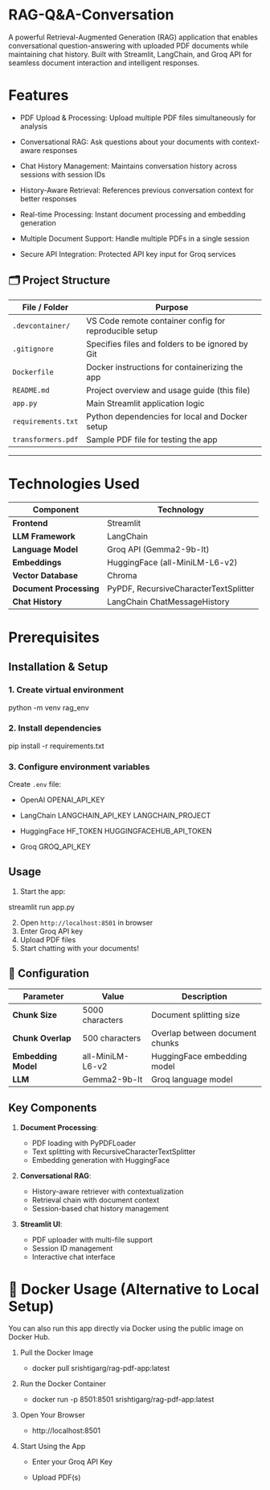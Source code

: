 # RAG-Q&A-Conversation

A powerful Retrieval-Augmented Generation (RAG) application that enables conversational question-answering with uploaded PDF documents while maintaining chat history. Built with Streamlit, LangChain, and Groq API for seamless document interaction and intelligent responses.


# Features
- PDF Upload & Processing: Upload multiple PDF files simultaneously for analysis

- Conversational RAG: Ask questions about your documents with context-aware responses

- Chat History Management: Maintains conversation history across sessions with session IDs

- History-Aware Retrieval: References previous conversation context for better responses

- Real-time Processing: Instant document processing and embedding generation

- Multiple Document Support: Handle multiple PDFs in a single session

- Secure API Integration: Protected API key input for Groq services

## 🗂️ Project Structure

| File / Folder         | Purpose                                                |
|-----------------------|--------------------------------------------------------|
| `.devcontainer/`      | VS Code remote container config for reproducible setup |
| `.gitignore`          | Specifies files and folders to be ignored by Git       |
| `Dockerfile`          | Docker instructions for containerizing the app         |
| `README.md`           | Project overview and usage guide (this file)           |
| `app.py`              | Main Streamlit application logic                       |
| `requirements.txt`    | Python dependencies for local and Docker setup         |
| `transformers.pdf`    | Sample PDF file for testing the app                    |

---

 # Technologies Used
 
 | Component              | Technology                        |
|------------------------|-----------------------------------|
| **Frontend**           | Streamlit                         |
| **LLM Framework**      | LangChain                         |
| **Language Model**     | Groq API (Gemma2-9b-It)           |
| **Embeddings**         | HuggingFace (all-MiniLM-L6-v2)    |
| **Vector Database**    | Chroma                            |
| **Document Processing**| PyPDF, RecursiveCharacterTextSplitter |
| **Chat History**       | LangChain ChatMessageHistory       |


# Prerequisites

##  Installation & Setup
### 1. Create virtual environment
python -m venv rag_env


### 2. Install dependencies
pip install -r requirements.txt


### 3. Configure environment variables
Create `.env` file:
- OpenAI
OPENAI_API_KEY

- LangChain
LANGCHAIN_API_KEY
LANGCHAIN_PROJECT

- HuggingFace
HF_TOKEN
HUGGINGFACEHUB_API_TOKEN

- Groq
GROQ_API_KEY

## Usage
1. Start the app:
   
streamlit run app.py

2. Open `http://localhost:8501` in browser
3. Enter Groq API key
4. Upload PDF files
5. Start chatting with your documents!

## 🔧 Configuration
| Parameter          | Value                          | Description                     |
|--------------------|--------------------------------|---------------------------------|
| **Chunk Size**     | 5000 characters               | Document splitting size         |
| **Chunk Overlap**  | 500 characters                | Overlap between document chunks |
| **Embedding Model**| all-MiniLM-L6-v2              | HuggingFace embedding model     |
| **LLM**            | Gemma2-9b-It                  | Groq language model             |

## Key Components
1. **Document Processing**:
   - PDF loading with PyPDFLoader
   - Text splitting with RecursiveCharacterTextSplitter
   - Embedding generation with HuggingFace

2. **Conversational RAG**:
   - History-aware retriever with contextualization
   - Retrieval chain with document context
   - Session-based chat history management

3. **Streamlit UI**:
   - PDF uploader with multi-file support
   - Session ID management
   - Interactive chat interface

# 🐳 Docker Usage (Alternative to Local Setup)
You can also run this app directly via Docker using the public image on Docker Hub.
1. Pull the Docker Image
   - docker pull srishtigarg/rag-pdf-app:latest

2. Run the Docker Container
   - docker run -p 8501:8501 srishtigarg/rag-pdf-app:latest

3. Open Your Browser
   - http://localhost:8501

4. Start Using the App
   - Enter your Groq API Key

   - Upload PDF(s)

  











